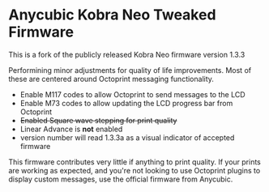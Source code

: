 # Anycubic Kobra Neo Tweaked Firmware

This is a fork of the publicly released Kobra Neo firmware version 1.3.3

Performining minor adjustments for quality of life improvements. Most of these are centered around Octoprint messaging functionality.

- Enable M117 codes to allow Octoprint to send messages to the LCD
- Enable M73 codes to allow updating the LCD progress bar from Octoprint
- ~~Enabled Square wave stepping for print quality~~
- Linear Advance is **not** enabled
- version number will read 1.3.3a as a visual indicator of accepted firmware

This firmware contributes very little if anything to print quality.  If your prints are working as expected, and you're not looking to use Octoprint plugins to display custom messages, use the official firmware from Anycubic.

